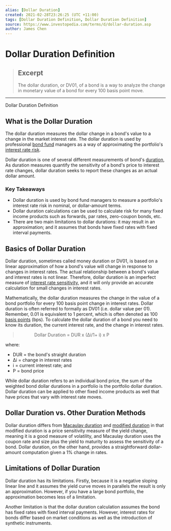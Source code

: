 ```yaml
---
alias: [Dollar Duration]
created: 2021-02-28T23:26:25 (UTC +11:00)
tags: [Dollar Duration Definition, Dollar Duration Definition]
source: https://www.investopedia.com/terms/d/dollar-duration.asp
author: James Chen
---
```


# Dollar Duration Definition

> ## Excerpt
> The dollar duration, or DV01, of a bond is a way to analyze the change in monetary value of a bond for every 100 basis point move.

---

Dollar Duration Definition
## What is the Dollar Duration

The dollar duration measures the dollar change in a bond's value to a change in the market interest rate. The dollar duration is used by professional [bond fund](https://www.investopedia.com/terms/b/bondfund.asp) managers as a way of approximating the portfolio's [interest rate risk](https://www.investopedia.com/terms/i/interestraterisk.asp).

Dollar duration is one of several different measurements of bond's [duration](https://www.investopedia.com/terms/d/duration.asp), As duration measures quantify the sensitivity of a bond's price to interest rate changes, dollar duration seeks to report these changes as an actual dollar amount. 

### Key Takeaways

-   Dollar duration is used by bond fund managers to measure a portfolio's interest rate risk in nominal, or dollar-amount terms.
-   Dollar duration calculations can be used to calculate risk for many fixed income products such as forwards, par rates, zero-coupon bonds, etc.
-   There are two main limitations to dollar durations: it may result in an approximation; and it assumes that bonds have fixed rates with fixed interval payments.

## Basics of Dollar Duration

Dollar duration, sometimes called money duration or DV01, is based on a linear approximation of how a bond's value will change in response to changes in interest rates. The actual relationship between a bond's value and interest rates is not linear. Therefore, dollar duration is an imperfect measure of [interest rate sensitivity](https://www.investopedia.com/terms/i/interest-rate-sensitivity.asp), and it will only provide an accurate calculation for small changes in interest rates.

Mathematically, the dollar duration measures the change in the value of a bond portfolio for every 100 basis point change in interest rates. Dollar duration is often referred to formally as DV01 (i.e. dollar value per 01). Remember, 0.01 is equivalent to 1 percent, which is often denoted as 100 [basis points](https://www.investopedia.com/ask/answers/what-basis-point-bps/) (bps). To calculate the dollar duration of a bond you need to know its duration, the current interest rate, and the change in interest rates.

>              Dollar Duration = DUR x (∆i/1+ i) x P

where:

-   DUR = the bond's straight duration
-   ∆i = change in interest rates
-   i = current interest rate; and
-   P = bond price

While dollar duration refers to an individual bond price, the sum of the weighted bond dollar durations in a portfolio is the portfolio dollar duration. Dollar duration can be applied to other fixed income products as well that have prices that vary with interest rate moves.

## Dollar Duration vs. Other Duration Methods

Dollar duration differs from [Macaulay duration](https://www.investopedia.com/terms/m/macaulayduration.asp) and [modified duration](https://www.investopedia.com/terms/m/modifiedduration.asp) in that modified duration is a price sensitivity measure of the yield change, meaning it is a good measure of volatility, and Macaulay duration uses the coupon rate and size plus the yield to maturity to assess the sensitivity of a bond. Dollar duration, on the other hand, provides a straightforward dollar-amount computation given a 1% change in rates.

## Limitations of Dollar Duration

Dollar duration has its limitations. Firstly, because it is a negative sloping linear line and it assumes the yield curve moves in parallels the result is only an approximation. However, if you have a large bond portfolio, the approximation becomes less of a limitation.

Another limitation is that the dollar duration calculation assumes the bond has fixed rates with fixed interval payments. However, interest rates for bonds differ based on market conditions as well as the introduction of synthetic instruments.
